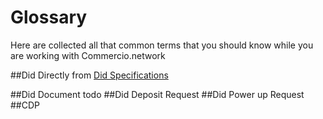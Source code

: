 # Glossary
Here are collected all that common terms that you should know while you are working with Commercio.network

##Did 
Directly from [Did Specifications](https://w3c.github.io/did-core/)

##Did Document 
todo
##Did Deposit Request
##Did Power up Request
##CDP
